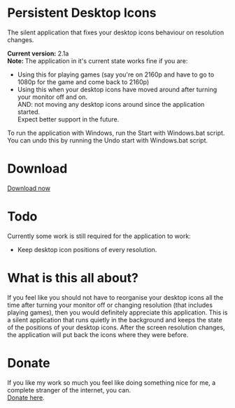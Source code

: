 # Persistent Desktop Icons
The silent application that fixes your desktop icons behaviour on resolution changes.

<strong>Current version:</strong> 2.1a<br />
<strong>Note: </strong> The application in it's current state works fine if you are:<br />
- Using this for playing games (say you're on 2160p and have to go to 1080p for the game and come back to 2160p)<br />
- Using this when your desktop icons have moved around after turning your monitor off and on.<br />
AND: not moving any desktop icons around since the application started.<br />
Expect better support in the future.

To run the application with Windows, run the Start with Windows.bat script.<br />
You can undo this by running the Undo start with Windows.bat script.

# Download
<a href="https://github.com/TomONeill/persistentdesktopicons/releases/download/v2.1a-rerelease/Persistent.Desktop.Icons.v2.1a.zip">Download now</a>

# Todo
Currently some work is still required for the application to work:
<ul>
  <li>Keep desktop icon positions of every resolution.</li>
</ul>

# What is this all about?
If you feel like you should not have to reorganise your desktop icons all the time after turning your monitor off or changing resolution (that includes playing games), then you would definitely appreciate this application. This is a silent application that runs quietly in the background and keeps the state of the positions of your desktop icons. After the screen resolution changes, the application will put back the icons where they were before.

# Donate
If you like my work so much you feel like doing something nice for me, a complete stranger of the internet, you can.<BR />
<A HREF="https://www.paypal.me/TomONeill">Donate here</A>.
